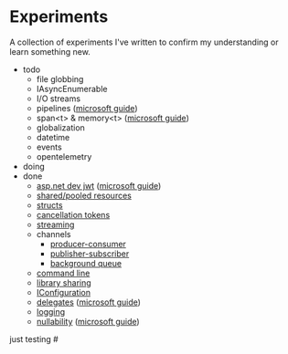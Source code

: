 # Experiments

A collection of experiments I've written to confirm my understanding or learn something new.

- todo
  - file globbing
  - IAsyncEnumerable
  - I/O streams
  - pipelines ([microsoft guide](https://learn.microsoft.com/en-us/dotnet/standard/io/pipelines))
  - span\<t\> & memory\<t\> ([microsoft guide](https://learn.microsoft.com/en-us/dotnet/standard/memory-and-spans/memory-t-usage-guidelines))
  - globalization
  - datetime
  - events
  - opentelemetry
- doing
- done
  - [asp.net dev jwt](./DevelopmentJwt/) ([microsoft guide](https://learn.microsoft.com/en-us/aspnet/core/security/authentication/jwt-authn?view=aspnetcore-7.0&tabs=windows))
  - [shared/pooled resources](./PooledResources/)
  - [structs](./StringsInStructs/)
  - [cancellation tokens](./CancelIt/)
  - [streaming](./Streaming/)
  - channels
    - [producer-consumer](./ProducerConsumerChannels/)
    - [publisher-subscriber](./PubSub/)
    - [background queue](./BackgroundQueue/)
  - [command line](./CommandLiner/)
  - [library sharing](./LibrarySharing/)
  - [IConfiguration](./Config/)
  - [delegates](./Delegates/) ([microsoft guide](https://learn.microsoft.com/en-US/dotnet/csharp/programming-guide/delegates/))
  - [logging](./Logging/)
  - [nullability](./Nullability/) ([microsoft guide](https://learn.microsoft.com/en-us/dotnet/csharp/nullable-references))

just testing #
